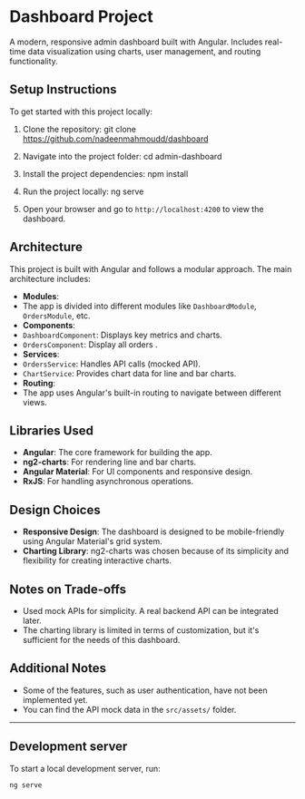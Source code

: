 # Dashboard Project

A modern, responsive admin dashboard built with Angular. Includes real-time data visualization using charts, user management, and routing functionality.

## Setup Instructions

To get started with this project locally:

1. Clone the repository:
git clone https://github.com/nadeenmahmoudd/dashboard

2. Navigate into the project folder:
cd admin-dashboard


3. Install the project dependencies:
npm install

4. Run the project locally:
ng serve

5. Open your browser and go to `http://localhost:4200` to view the dashboard.

## Architecture

This project is built with Angular and follows a modular approach. The main architecture includes:

- **Modules**: 
- The app is divided into different modules like `DashboardModule`, `OrdersModule`, etc.
- **Components**:
- `DashboardComponent`: Displays key metrics and charts.
- `OrdersComponent`: Display all orders .
- **Services**:
- `OrdersService`: Handles API calls (mocked API).
- `ChartService`: Provides chart data for line and bar charts.
- **Routing**: 
- The app uses Angular's built-in routing to navigate between different views.

## Libraries Used

- **Angular**: The core framework for building the app.
- **ng2-charts**: For rendering line and bar charts.
- **Angular Material**: For UI components and responsive design.
- **RxJS**: For handling asynchronous operations.

## Design Choices

- **Responsive Design**: The dashboard is designed to be mobile-friendly using Angular Material's grid system.
- **Charting Library**: ng2-charts was chosen because of its simplicity and flexibility for creating interactive charts.

## Notes on Trade-offs

- Used mock APIs for simplicity. A real backend API can be integrated later.
- The charting library is limited in terms of customization, but it's sufficient for the needs of this dashboard.

## Additional Notes

- Some of the features, such as user authentication, have not been implemented yet.
- You can find the API mock data in the `src/assets/` folder.

---

## Development server

To start a local development server, run:

```bash
ng serve
